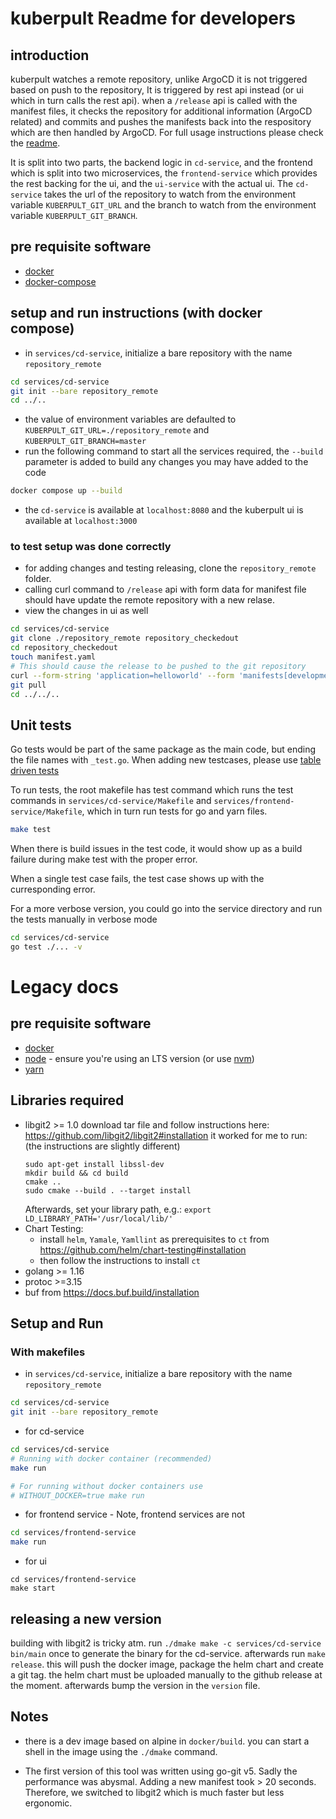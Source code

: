 # kuberpult Readme for developers

## introduction

kuberpult watches a remote repository, unlike ArgoCD it is not triggered based on push to the repository, It is triggered by rest api instead (or ui which in turn calls the rest api). 
when a `/release` api is called with the manifest files, it checks the repository for additional information (ArgoCD related) and commits and pushes the manifests back into the respository which are then handled by ArgoCD. 
For full usage instructions please check the [readme](https://github.com/freiheit-com/kuberpult/blob/main/readme.md).

It is split into two parts, the backend logic in `cd-service`, and the frontend which is split into two microservices, the `frontend-service` which provides the rest backing for the ui, and the `ui-service` with the actual ui. 
The `cd-service` takes the url of the repository to watch from the environment variable `KUBERPULT_GIT_URL` and the branch to watch from the environment variable `KUBERPULT_GIT_BRANCH`.

## pre requisite software

- [docker](https://docs.docker.com/get-docker/)
- [docker-compose](https://docs.docker.com/compose/install/)

## setup and run instructions (with docker compose)

- in `services/cd-service`, initialize a bare repository with the name `repository_remote`

```bash
cd services/cd-service
git init --bare repository_remote
cd ../..
```
- the value of environment variables are defaulted to `KUBERPULT_GIT_URL=./repository_remote` and `KUBERPULT_GIT_BRANCH=master`
- run the following command to start all the services required, the `--build` parameter is added to build any changes you may have added to the code

```bash
docker compose up --build
```
- the `cd-service` is available at `localhost:8080` and the kuberpult ui is available at `localhost:3000`


### to test setup was done correctly

- for adding changes and testing releasing, clone the `repository_remote` folder. 
- calling curl command to `/release` api with form data for manifest file should have update the remote repository with a new relase.
- view the changes in ui as well

```bash
cd services/cd-service
git clone ./repository_remote repository_checkedout
cd repository_checkedout
touch manifest.yaml
# This should cause the release to be pushed to the git repository
curl --form-string 'application=helloworld' --form 'manifests[development]=@manifest.yaml' localhost:8080/release
git pull
cd ../../..
```

## Unit tests

Go tests would be part of the same package as the main code, but ending the file names with `_test.go`. When adding new testcases, please use [table driven tests](https://revolution.dev/app/-JqFGExX46gs9mH7vxR5/WORKSPACE_DOCUMENT/-MjkBXy5_eugWYQsxyHl/) 

To run tests, the root makefile has test command which runs the test commands in `services/cd-service/Makefile` and `services/frontend-service/Makefile`, which in turn run tests for go and yarn files.

```bash
make test
```

When there is build issues in the test code, it would show up as a build failure during make test with the proper error.

When a single test case fails, the test case shows up with the curresponding error.

For a more verbose version, you could go into the service directory and run the tests manually in verbose mode

```bash
cd services/cd-service
go test ./... -v
```

# Legacy docs 

## pre requisite software 

- [docker](https://docs.docker.com/get-docker/)
- [node](https://nodejs.org/en/download/) - ensure you're using an LTS version (or use [nvm](https://github.com/nvm-sh/nvm#installing-and-updating))
- [yarn](https://classic.yarnpkg.com/lang/en/docs/install/#mac-stable)

## Libraries required
- libgit2 >= 1.0
  download tar file and follow instructions here: https://github.com/libgit2/libgit2#installation
  it worked for me to run: (the instructions are slightly different)
  ```
  sudo apt-get install libssl-dev
  mkdir build && cd build
  cmake ..
  sudo cmake --build . --target install
  ```
  Afterwards, set your library path, e.g.: `export LD_LIBRARY_PATH='/usr/local/lib/'`
- Chart Testing: 
  - install `helm`, `Yamale`, `Yamllint` as prerequisites to `ct` from https://github.com/helm/chart-testing#installation 
  - then follow the instructions to install `ct`
- golang >= 1.16
- protoc >=3.15
- buf from https://docs.buf.build/installation

## Setup and Run

### With makefiles

- in `services/cd-service`, initialize a bare repository with the name `repository_remote`

```bash
cd services/cd-service
git init --bare repository_remote
```

- for cd-service 

```bash
cd services/cd-service
# Running with docker container (recommended)
make run

# For running without docker containers use
# WITHOUT_DOCKER=true make run
```

- for frontend service - Note, frontend services are not 
```bash
cd services/frontend-service
make run
```

- for ui
```
cd services/frontend-service
make start
```


## releasing a new version

building with libgit2 is tricky atm. run `./dmake make -c services/cd-service bin/main` once to generate the binary for the cd-service.
afterwards run `make release`. this will push the docker image, package the helm chart and create a git tag. the helm chart must be uploaded manually to the github release at the moment.
afterwards bump the version in the `version` file.

## Notes

- there is a dev image based on alpine in `docker/build`. you can start a shell in the image using the `./dmake` command.

- The first version of this tool was written using go-git v5. Sadly the performance was abysmal. Adding a new manifest took > 20 seconds. Therefore, we switched to libgit2 which is much faster but less ergonomic.
